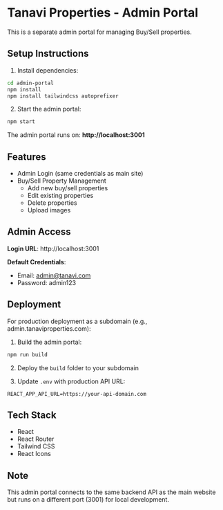 # Tanavi Properties - Admin Portal

This is a separate admin portal for managing Buy/Sell properties.

## Setup Instructions

1. Install dependencies:
```bash
cd admin-portal
npm install
npm install tailwindcss autoprefixer
```

2. Start the admin portal:
```bash
npm start
```

The admin portal runs on: **http://localhost:3001**

## Features

- Admin Login (same credentials as main site)
- Buy/Sell Property Management
  - Add new buy/sell properties
  - Edit existing properties
  - Delete properties
  - Upload images

## Admin Access

**Login URL**: http://localhost:3001

**Default Credentials**:
- Email: admin@tanavi.com
- Password: admin123

## Deployment

For production deployment as a subdomain (e.g., admin.tanaviproperties.com):

1. Build the admin portal:
```bash
npm run build
```

2. Deploy the `build` folder to your subdomain

3. Update `.env` with production API URL:
```
REACT_APP_API_URL=https://your-api-domain.com
```

## Tech Stack

- React
- React Router
- Tailwind CSS
- React Icons

## Note

This admin portal connects to the same backend API as the main website but runs on a different port (3001) for local development.
